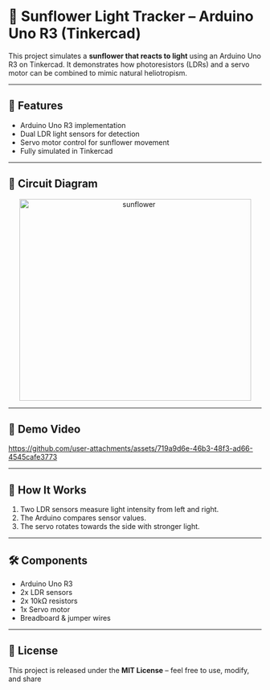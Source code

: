 # 🌻 Sunflower Light Tracker – Arduino Uno R3 (Tinkercad)

This project simulates a **sunflower that reacts to light** using an Arduino Uno R3 on Tinkercad.
It demonstrates how photoresistors (LDRs) and a servo motor can be combined to mimic natural heliotropism.

---

## 🔧 Features

* Arduino Uno R3 implementation
* Dual LDR light sensors for detection
* Servo motor control for sunflower movement
* Fully simulated in Tinkercad

---

## 📸 Circuit Diagram
<p align="center">
<img width="461" height="401" alt="sunflower" src="https://github.com/user-attachments/assets/84740c80-2ac1-4041-8e2a-10cf93e3fe39" />
</p>

---

## 🎥 Demo Video

https://github.com/user-attachments/assets/719a9d6e-46b3-48f3-ad66-4545cafe3773

---

## 🚀 How It Works

1. Two LDR sensors measure light intensity from left and right.
2. The Arduino compares sensor values.
3. The servo rotates towards the side with stronger light.

---

## 🛠️ Components

* Arduino Uno R3
* 2x LDR sensors
* 2x 10kΩ resistors
* 1x Servo motor
* Breadboard & jumper wires

---
## 📜 License

This project is released under the **MIT License** – feel free to use, modify, and share
